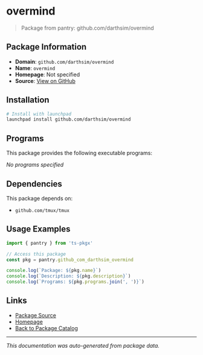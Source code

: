 # overmind

> Package from pantry: github.com/darthsim/overmind

## Package Information

- **Domain**: `github.com/darthsim/overmind`
- **Name**: `overmind`
- **Homepage**: Not specified
- **Source**: [View on GitHub](https://github.com/pkgxdev/pantry/tree/main/projects/github.com/darthsim/overmind/package.yml)

## Installation

```bash
# Install with launchpad
launchpad install github.com/darthsim/overmind
```

## Programs

This package provides the following executable programs:

*No programs specified*

## Dependencies

This package depends on:

- `github.com/tmux/tmux`

## Usage Examples

```typescript
import { pantry } from 'ts-pkgx'

// Access this package
const pkg = pantry.github_com_darthsim_overmind

console.log(`Package: ${pkg.name}`)
console.log(`Description: ${pkg.description}`)
console.log(`Programs: ${pkg.programs.join(', ')}`)
```

## Links

- [Package Source](https://github.com/pkgxdev/pantry/tree/main/projects/github.com/darthsim/overmind/package.yml)
- [Homepage](#)
- [Back to Package Catalog](../package-catalog.md)

---

*This documentation was auto-generated from package data.*
